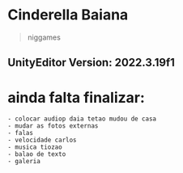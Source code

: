 # Cinderella Baiana
> niggames
## UnityEditor Version: 2022.3.19f1


<h1> ainda falta finalizar: </h1>

    - colocar audiop daia tetao mudou de casa
    - mudar as fotos externas
    - falas
    - velocidade carlos
    - musica tiozao
    - balao de texto
    - galeria
